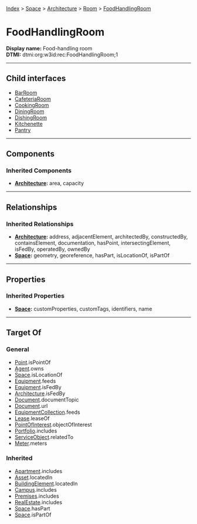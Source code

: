 [Index](../../../../index.md) > [Space](../../../Space.md) > [Architecture](../../Architecture.md) > [Room](../Room.md) > [FoodHandlingRoom](#)
# FoodHandlingRoom

**Display name:** Food-handling room<br />
**DTMI:** dtmi:org:w3id:rec:FoodHandlingRoom;1

---

## Child interfaces
* [BarRoom](BarRoom.md)
* [CafeteriaRoom](CafeteriaRoom.md)
* [CookingRoom](CookingRoom.md)
* [DiningRoom](DiningRoom.md)
* [DishingRoom](DishingRoom.md)
* [Kitchenette](Kitchenette.md)
* [Pantry](Pantry.md)

---

## Components

### Inherited Components
* **[Architecture](../../Architecture.md):** area, capacity

---

## Relationships

### Inherited Relationships
* **[Architecture](../../Architecture.md):** address, adjacentElement, architectedBy, constructedBy, containsElement, documentation, hasPoint, intersectingElement, isFedBy, operatedBy, ownedBy
* **[Space](../../../Space.md):** geometry, georeference, hasPart, isLocationOf, isPartOf

---

## Properties

### Inherited Properties
* **[Space](../../../Space.md):** customProperties, customTags, identifiers, name

---

## Target Of
### General
* [Point](../../../../Point/Point.md).isPointOf
* [Agent](../../../../Agent/Agent.md).owns
* [Space](../../../Space.md).isLocationOf
* [Equipment](../../../../Asset/Equipment/Equipment.md).feeds
* [Equipment](../../../../Asset/Equipment/Equipment.md).isFedBy
* [Architecture](../../Architecture.md).isFedBy
* [Document](../../../../Information/Document/Document.md).documentTopic
* [Document](../../../../Information/Document/Document.md).url
* [EquipmentCollection](../../../../Collection/Equipment-.md).feeds
* [Lease](../../../../Event/Lease.md).leaseOf
* [PointOfInterest](../../../../Information/PointOfInterest.md).objectOfInterest
* [Portfolio](../../../../Collection/Portfolio.md).includes
* [ServiceObject](../../../../Information/ServiceObject/ServiceObject.md).relatedTo
* [Meter](../../../../Asset/Equipment/Meter/Meter.md).meters
### Inherited
* [Apartment](../../../../Collection/Apartment.md).includes
* [Asset](../../../../Asset/Asset.md).locatedIn
* [BuildingElement](../../../../BuildingElement/BuildingElement.md).locatedIn
* [Campus](../../../../Collection/Campus.md).includes
* [Premises](../../../../Collection/Premises.md).includes
* [RealEstate](../../../../Collection/RealEstate.md).includes
* [Space](../../../Space.md).hasPart
* [Space](../../../Space.md).isPartOf
